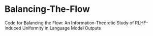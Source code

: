 # Balancing-The-Flow
Code for Balancing the Flow: An Information-Theoretic Study of RLHF-Induced Uniformity in Language Model Outputs
